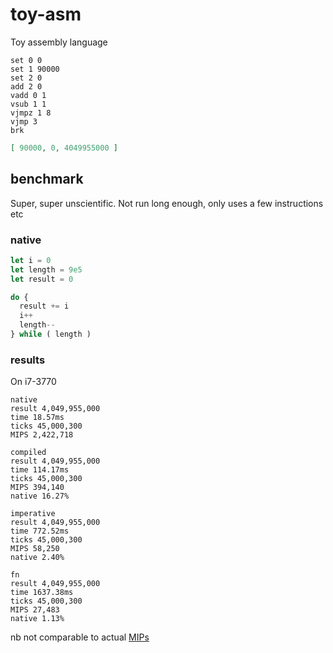 # toy-asm

Toy assembly language

```
set 0 0
set 1 90000
set 2 0
add 2 0
vadd 0 1
vsub 1 1
vjmpz 1 8
vjmp 3
brk
```

```json
[ 90000, 0, 4049955000 ]
```

## benchmark

Super, super unscientific. Not run long enough, only uses a few instructions etc

### native

```js
let i = 0
let length = 9e5
let result = 0

do {
  result += i
  i++
  length--
} while ( length )
```

### results

On i7-3770

```
native
result 4,049,955,000
time 18.57ms
ticks 45,000,300
MIPS 2,422,718

compiled
result 4,049,955,000
time 114.17ms
ticks 45,000,300
MIPS 394,140
native 16.27%

imperative
result 4,049,955,000
time 772.52ms
ticks 45,000,300
MIPS 58,250
native 2.40%

fn
result 4,049,955,000
time 1637.38ms
ticks 45,000,300
MIPS 27,483
native 1.13%
```

nb not comparable to actual [MIPs](https://en.wikipedia.org/wiki/Instructions_per_second)